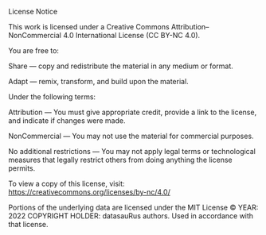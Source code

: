 License Notice

This work is licensed under a Creative Commons Attribution–NonCommercial 4.0 International License (CC BY-NC 4.0).

You are free to:

Share — copy and redistribute the material in any medium or format.

Adapt — remix, transform, and build upon the material.

Under the following terms:

Attribution — You must give appropriate credit, provide a link to the license, and indicate if changes were made.

NonCommercial — You may not use the material for commercial purposes.

No additional restrictions — You may not apply legal terms or technological measures that legally restrict others from doing anything the license permits.

To view a copy of this license, visit: https://creativecommons.org/licenses/by-nc/4.0/

Portions of the underlying data are licensed under the MIT License © YEAR: 2022
COPYRIGHT HOLDER: datasauRus authors. Used in accordance with that license.